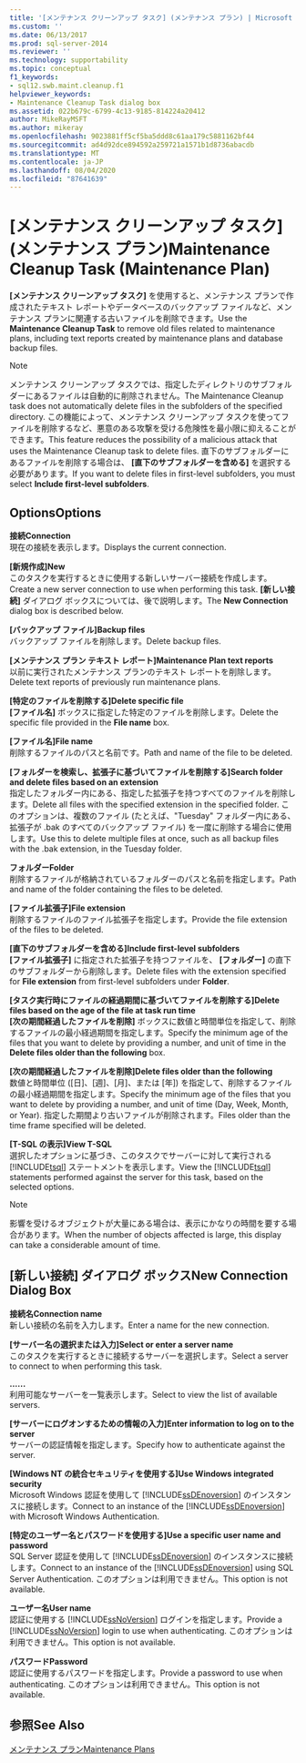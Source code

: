 ```yaml
---
title: '[メンテナンス クリーンアップ タスク] (メンテナンス プラン) | Microsoft Docs'
ms.custom: ''
ms.date: 06/13/2017
ms.prod: sql-server-2014
ms.reviewer: ''
ms.technology: supportability
ms.topic: conceptual
f1_keywords:
- sql12.swb.maint.cleanup.f1
helpviewer_keywords:
- Maintenance Cleanup Task dialog box
ms.assetid: 022b679c-6799-4c13-9185-814224a20412
author: MikeRayMSFT
ms.author: mikeray
ms.openlocfilehash: 9023881ff5cf5ba5ddd8c61aa179c5881162bf44
ms.sourcegitcommit: ad4d92dce894592a259721a1571b1d8736abacdb
ms.translationtype: MT
ms.contentlocale: ja-JP
ms.lasthandoff: 08/04/2020
ms.locfileid: "87641639"
---
```

# <a name="maintenance-cleanup-task-maintenance-plan"></a><span data-ttu-id="3ef1b-102">[メンテナンス クリーンアップ タスク] (メンテナンス プラン)</span><span class="sxs-lookup"><span data-stu-id="3ef1b-102">Maintenance Cleanup Task (Maintenance Plan)</span></span>
  <span data-ttu-id="3ef1b-103">**[メンテナンス クリーンアップ タスク]** を使用すると、メンテナンス プランで作成されたテキスト レポートやデータベースのバックアップ ファイルなど、メンテナンス プランに関連する古いファイルを削除できます。</span><span class="sxs-lookup"><span data-stu-id="3ef1b-103">Use the **Maintenance Cleanup Task** to remove old files related to maintenance plans, including text reports created by maintenance plans and database backup files.</span></span>  
  
> [!NOTE]  
>  <span data-ttu-id="3ef1b-104">メンテナンス クリーンアップ タスクでは、指定したディレクトリのサブフォルダーにあるファイルは自動的に削除されません。</span><span class="sxs-lookup"><span data-stu-id="3ef1b-104">The Maintenance Cleanup task does not automatically delete files in the subfolders of the specified directory.</span></span> <span data-ttu-id="3ef1b-105">この機能によって、メンテナンス クリーンアップ タスクを使ってファイルを削除するなど、悪意のある攻撃を受ける危険性を最小限に抑えることができます。</span><span class="sxs-lookup"><span data-stu-id="3ef1b-105">This feature reduces the possibility of a malicious attack that uses the Maintenance Cleanup task to delete files.</span></span> <span data-ttu-id="3ef1b-106">直下のサブフォルダーにあるファイルを削除する場合は、 **[直下のサブフォルダーを含める]** を選択する必要があります。</span><span class="sxs-lookup"><span data-stu-id="3ef1b-106">If you want to delete files in first-level subfolders, you must select **Include first-level subfolders**.</span></span>  
  
## <a name="options"></a><span data-ttu-id="3ef1b-107">Options</span><span class="sxs-lookup"><span data-stu-id="3ef1b-107">Options</span></span>  
 <span data-ttu-id="3ef1b-108">**接続**</span><span class="sxs-lookup"><span data-stu-id="3ef1b-108">**Connection**</span></span>  
 <span data-ttu-id="3ef1b-109">現在の接続を表示します。</span><span class="sxs-lookup"><span data-stu-id="3ef1b-109">Displays the current connection.</span></span>  
  
 <span data-ttu-id="3ef1b-110">**[新規作成]**</span><span class="sxs-lookup"><span data-stu-id="3ef1b-110">**New**</span></span>  
 <span data-ttu-id="3ef1b-111">このタスクを実行するときに使用する新しいサーバー接続を作成します。</span><span class="sxs-lookup"><span data-stu-id="3ef1b-111">Create a new server connection to use when performing this task.</span></span> <span data-ttu-id="3ef1b-112">**[新しい接続]** ダイアログ ボックスについては、後で説明します。</span><span class="sxs-lookup"><span data-stu-id="3ef1b-112">The **New Connection** dialog box is described below.</span></span>  
  
 <span data-ttu-id="3ef1b-113">**[バックアップ ファイル]**</span><span class="sxs-lookup"><span data-stu-id="3ef1b-113">**Backup files**</span></span>  
 <span data-ttu-id="3ef1b-114">バックアップ ファイルを削除します。</span><span class="sxs-lookup"><span data-stu-id="3ef1b-114">Delete backup files.</span></span>  
  
 <span data-ttu-id="3ef1b-115">**[メンテナンス プラン テキスト レポート]**</span><span class="sxs-lookup"><span data-stu-id="3ef1b-115">**Maintenance Plan text reports**</span></span>  
 <span data-ttu-id="3ef1b-116">以前に実行されたメンテナンス プランのテキスト レポートを削除します。</span><span class="sxs-lookup"><span data-stu-id="3ef1b-116">Delete text reports of previously run maintenance plans.</span></span>  
  
 <span data-ttu-id="3ef1b-117">**[特定のファイルを削除する]**</span><span class="sxs-lookup"><span data-stu-id="3ef1b-117">**Delete specific file**</span></span>  
 <span data-ttu-id="3ef1b-118">**[ファイル名]** ボックスに指定した特定のファイルを削除します。</span><span class="sxs-lookup"><span data-stu-id="3ef1b-118">Delete the specific file provided in the **File name** box.</span></span>  
  
 <span data-ttu-id="3ef1b-119">**[ファイル名]**</span><span class="sxs-lookup"><span data-stu-id="3ef1b-119">**File name**</span></span>  
 <span data-ttu-id="3ef1b-120">削除するファイルのパスと名前です。</span><span class="sxs-lookup"><span data-stu-id="3ef1b-120">Path and name of the file to be deleted.</span></span>  
  
 <span data-ttu-id="3ef1b-121">**[フォルダーを検索し、拡張子に基づいてファイルを削除する]**</span><span class="sxs-lookup"><span data-stu-id="3ef1b-121">**Search folder and delete files based on an extension**</span></span>  
 <span data-ttu-id="3ef1b-122">指定したフォルダー内にある、指定した拡張子を持つすべてのファイルを削除します。</span><span class="sxs-lookup"><span data-stu-id="3ef1b-122">Delete all files with the specified extension in the specified folder.</span></span> <span data-ttu-id="3ef1b-123">このオプションは、複数のファイル (たとえば、"Tuesday" フォルダー内にある、拡張子が .bak のすべてのバックアップ ファイル) を一度に削除する場合に使用します。</span><span class="sxs-lookup"><span data-stu-id="3ef1b-123">Use this to delete multiple files at once, such as all backup files with the .bak extension, in the Tuesday folder.</span></span>  
  
 <span data-ttu-id="3ef1b-124">**フォルダー**</span><span class="sxs-lookup"><span data-stu-id="3ef1b-124">**Folder**</span></span>  
 <span data-ttu-id="3ef1b-125">削除するファイルが格納されているフォルダーのパスと名前を指定します。</span><span class="sxs-lookup"><span data-stu-id="3ef1b-125">Path and name of the folder containing the files to be deleted.</span></span>  
  
 <span data-ttu-id="3ef1b-126">**[ファイル拡張子]**</span><span class="sxs-lookup"><span data-stu-id="3ef1b-126">**File extension**</span></span>  
 <span data-ttu-id="3ef1b-127">削除するファイルのファイル拡張子を指定します。</span><span class="sxs-lookup"><span data-stu-id="3ef1b-127">Provide the file extension of the files to be deleted.</span></span>  
  
 <span data-ttu-id="3ef1b-128">**[直下のサブフォルダーを含める]**</span><span class="sxs-lookup"><span data-stu-id="3ef1b-128">**Include first-level subfolders**</span></span>  
 <span data-ttu-id="3ef1b-129">**[ファイル拡張子]** に指定された拡張子を持つファイルを、 **[フォルダー]** の直下のサブフォルダーから削除します。</span><span class="sxs-lookup"><span data-stu-id="3ef1b-129">Delete files with the extension specified for **File extension** from first-level subfolders under **Folder**.</span></span>  
  
 <span data-ttu-id="3ef1b-130">**[タスク実行時にファイルの経過期間に基づいてファイルを削除する]**</span><span class="sxs-lookup"><span data-stu-id="3ef1b-130">**Delete files based on the age of the file at task run time**</span></span>  
 <span data-ttu-id="3ef1b-131">**[次の期間経過したファイルを削除]** ボックスに数値と時間単位を指定して、削除するファイルの最小経過期間を指定します。</span><span class="sxs-lookup"><span data-stu-id="3ef1b-131">Specify the minimum age of the files that you want to delete by providing a number, and unit of time in the **Delete files older than the following** box.</span></span>  
  
 <span data-ttu-id="3ef1b-132">**[次の期間経過したファイルを削除]**</span><span class="sxs-lookup"><span data-stu-id="3ef1b-132">**Delete files older than the following**</span></span>  
 <span data-ttu-id="3ef1b-133">数値と時間単位 ([日]、[週]、[月]、または [年]) を指定して、削除するファイルの最小経過期間を指定します。</span><span class="sxs-lookup"><span data-stu-id="3ef1b-133">Specify the minimum age of the files that you want to delete by providing a number, and unit of time (Day, Week, Month, or Year).</span></span> <span data-ttu-id="3ef1b-134">指定した期間より古いファイルが削除されます。</span><span class="sxs-lookup"><span data-stu-id="3ef1b-134">Files older than the time frame specified will be deleted.</span></span>  
  
 <span data-ttu-id="3ef1b-135">**[T-SQL の表示]**</span><span class="sxs-lookup"><span data-stu-id="3ef1b-135">**View T-SQL**</span></span>  
 <span data-ttu-id="3ef1b-136">選択したオプションに基づき、このタスクでサーバーに対して実行される [!INCLUDE[tsql](../../includes/tsql-md.md)] ステートメントを表示します。</span><span class="sxs-lookup"><span data-stu-id="3ef1b-136">View the [!INCLUDE[tsql](../../includes/tsql-md.md)] statements performed against the server for this task, based on the selected options.</span></span>  
  
> [!NOTE]  
>  <span data-ttu-id="3ef1b-137">影響を受けるオブジェクトが大量にある場合は、表示にかなりの時間を要する場合があります。</span><span class="sxs-lookup"><span data-stu-id="3ef1b-137">When the number of objects affected is large, this display can take a considerable amount of time.</span></span>  
  
## <a name="new-connection-dialog-box"></a><span data-ttu-id="3ef1b-138">[新しい接続] ダイアログ ボックス</span><span class="sxs-lookup"><span data-stu-id="3ef1b-138">New Connection Dialog Box</span></span>  
 <span data-ttu-id="3ef1b-139">**接続名**</span><span class="sxs-lookup"><span data-stu-id="3ef1b-139">**Connection name**</span></span>  
 <span data-ttu-id="3ef1b-140">新しい接続の名前を入力します。</span><span class="sxs-lookup"><span data-stu-id="3ef1b-140">Enter a name for the new connection.</span></span>  
  
 <span data-ttu-id="3ef1b-141">**[サーバー名の選択または入力]**</span><span class="sxs-lookup"><span data-stu-id="3ef1b-141">**Select or enter a server name**</span></span>  
 <span data-ttu-id="3ef1b-142">このタスクを実行するときに接続するサーバーを選択します。</span><span class="sxs-lookup"><span data-stu-id="3ef1b-142">Select a server to connect to when performing this task.</span></span>  
  
 <span data-ttu-id="3ef1b-143">**...**</span><span class="sxs-lookup"><span data-stu-id="3ef1b-143">**...**</span></span>  
 <span data-ttu-id="3ef1b-144">利用可能なサーバーを一覧表示します。</span><span class="sxs-lookup"><span data-stu-id="3ef1b-144">Select to view the list of available servers.</span></span>  
  
 <span data-ttu-id="3ef1b-145">**[サーバーにログオンするための情報の入力]**</span><span class="sxs-lookup"><span data-stu-id="3ef1b-145">**Enter information to log on to the server**</span></span>  
 <span data-ttu-id="3ef1b-146">サーバーの認証情報を指定します。</span><span class="sxs-lookup"><span data-stu-id="3ef1b-146">Specify how to authenticate against the server.</span></span>  
  
 <span data-ttu-id="3ef1b-147">**[Windows NT の統合セキュリティを使用する]**</span><span class="sxs-lookup"><span data-stu-id="3ef1b-147">**Use Windows integrated security**</span></span>  
 <span data-ttu-id="3ef1b-148">Microsoft Windows 認証を使用して [!INCLUDE[ssDEnoversion](../../includes/ssdenoversion-md.md)] のインスタンスに接続します。</span><span class="sxs-lookup"><span data-stu-id="3ef1b-148">Connect to an instance of the [!INCLUDE[ssDEnoversion](../../includes/ssdenoversion-md.md)] with Microsoft Windows Authentication.</span></span>  
  
 <span data-ttu-id="3ef1b-149">**[特定のユーザー名とパスワードを使用する]**</span><span class="sxs-lookup"><span data-stu-id="3ef1b-149">**Use a specific user name and password**</span></span>  
 <span data-ttu-id="3ef1b-150">SQL Server 認証を使用して [!INCLUDE[ssDEnoversion](../../includes/ssdenoversion-md.md)] のインスタンスに接続します。</span><span class="sxs-lookup"><span data-stu-id="3ef1b-150">Connect to an instance of the [!INCLUDE[ssDEnoversion](../../includes/ssdenoversion-md.md)] using SQL Server Authentication.</span></span> <span data-ttu-id="3ef1b-151">このオプションは利用できません。</span><span class="sxs-lookup"><span data-stu-id="3ef1b-151">This option is not available.</span></span>  
  
 <span data-ttu-id="3ef1b-152">**ユーザー名**</span><span class="sxs-lookup"><span data-stu-id="3ef1b-152">**User name**</span></span>  
 <span data-ttu-id="3ef1b-153">認証に使用する [!INCLUDE[ssNoVersion](../../includes/ssnoversion-md.md)] ログインを指定します。</span><span class="sxs-lookup"><span data-stu-id="3ef1b-153">Provide a [!INCLUDE[ssNoVersion](../../includes/ssnoversion-md.md)] login to use when authenticating.</span></span> <span data-ttu-id="3ef1b-154">このオプションは利用できません。</span><span class="sxs-lookup"><span data-stu-id="3ef1b-154">This option is not available.</span></span>  
  
 <span data-ttu-id="3ef1b-155">**パスワード**</span><span class="sxs-lookup"><span data-stu-id="3ef1b-155">**Password**</span></span>  
 <span data-ttu-id="3ef1b-156">認証に使用するパスワードを指定します。</span><span class="sxs-lookup"><span data-stu-id="3ef1b-156">Provide a password to use when authenticating.</span></span> <span data-ttu-id="3ef1b-157">このオプションは利用できません。</span><span class="sxs-lookup"><span data-stu-id="3ef1b-157">This option is not available.</span></span>  
  
## <a name="see-also"></a><span data-ttu-id="3ef1b-158">参照</span><span class="sxs-lookup"><span data-stu-id="3ef1b-158">See Also</span></span>  
 [<span data-ttu-id="3ef1b-159">メンテナンス プラン</span><span class="sxs-lookup"><span data-stu-id="3ef1b-159">Maintenance Plans</span></span>](maintenance-plans.md)  
  
  
